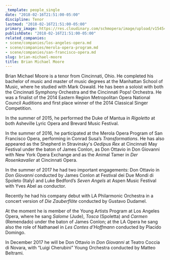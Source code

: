 ```yaml
---
_template: people_single
date: "2018-02-16T21:51:00-05:00"
discipline: Tenor
lastmod: "2018-02-16T21:51:00-05:00"
primary_image: https://res.cloudinary.com/schmopera/image/upload/v1545409169/media/webhook-uploads/1518835825515/BMM-Head-Shot-e1490809312735.jpg.jpg
publishDate: "2018-02-16T21:51:00-05:00"
related_companies:
- scene/companies/los-angeles-opera.md
- scene/companies/merola-opera-program.md
- scene/companies/san-francisco-opera.md
slug: brian-michael-moore
title: Brian Michael Moore
---
```


Brian Michael Moore is a tenor from Cincinnati, Ohio. He completed his bachelor of music and master
of music degrees at the Manhattan School of Music, where he studied with Mark Oswald. He has been a soloist with both the Cincinnati Symphony Orchestra and the Cincinnati Pops! Orchestra. He was a finalist of the 2014 Eastern Region Metropolitan Opera National Council Auditions and first place winner of the 2014 Classical Singer Competition.

In the summer of 2015, he performed the Duke of Mantua in *Rigoletto* at both Asheville Lyric Opera and Brevard Music Festival.

In the summer of 2016, he participated at the Merola Opera Program of San Francisco Opera, performing in Conrad Susa’s *Transformations*. He has also appeared as the Shepherd in Stravinsky's *Oedipus Rex* at Cincinnati May Festival under the baton of James Conlon, as Don Ottavio in Don Giovanni with New York Opera Exchange and as the Animal Tamer in *Der Rosenkavalier* at Cincinnati Opera.

In the summer of 2017 he had two important engagements: Don Ottavio in *Don Giovanni* conducted by James Conlon at Festival dei Due Mondi di Spoleto (Italy) and Luke Bedford’s *Seven Angels* at Aspen Music Festival with Yves Abel as conductor.

Recently he had his company debut with LA Philarmonic Orchestra in a concert version of *Die Zauberflöte* conducted by Gustavo Dudamel.

At the moment he is member of the Young Artists Program at Los Angeles Opera, where he sang *Salome* (Jude), *Tosca* (Spoletta) and *Carmen* (Remendado) under the baton of James Conlon; at the LA Opera he sang also the role of Nathanael in *Les Contes d’Hoffmann* conducted by Placido Domingo.

In December 2017 he will be Don Ottavio in *Don Giovanni* at Teatro Coccia di Novara, with “Luigi Cherubini” Young Orchestra conducted by Matteo Beltrami.

